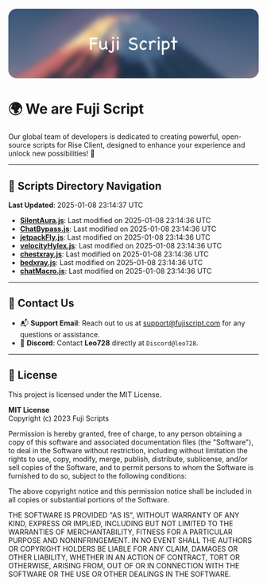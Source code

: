 ![Banner](.github/b.webp)

# 🌍 **We are Fuji Script**

Our global team of developers is dedicated to creating powerful, open-source scripts for Rise Client, designed to enhance your experience and unlock new possibilities! 🌟

---
<!-- SCRIPTS_NAVIGATION_START -->
## 📂 **Scripts Directory Navigation**

**Last Updated**: 2025-01-08 23:14:37 UTC

- **[SilentAura.js](scripts/SilentAura.js)**: Last modified on 2025-01-08 23:14:36 UTC
- **[ChatBypass.js](scripts/ChatBypass.js)**: Last modified on 2025-01-08 23:14:36 UTC
- **[jetpackFly.js](scripts/jetpackFly.js)**: Last modified on 2025-01-08 23:14:36 UTC
- **[velocityHylex.js](scripts/velocityHylex.js)**: Last modified on 2025-01-08 23:14:36 UTC
- **[chestxray.js](scripts/chestxray.js)**: Last modified on 2025-01-08 23:14:36 UTC
- **[bedxray.js](scripts/bedxray.js)**: Last modified on 2025-01-08 23:14:36 UTC
- **[chatMacro.js](scripts/chatMacro.js)**: Last modified on 2025-01-08 23:14:36 UTC

<!-- SCRIPTS_NAVIGATION_END -->

---

## 💬 **Contact Us**  
- 📬 **Support Email**: Reach out to us at [support@fujiscript.com](mailto:support@fujiscript.com) for any questions or assistance.  
- 💬 **Discord**: Contact **Leo728** directly at `Discord@leo728`.

---

## 📜 **License**

This project is licensed under the MIT License.  

**MIT License**  
Copyright (c) 2023 Fuji Scripts  

Permission is hereby granted, free of charge, to any person obtaining a copy of this software and associated documentation files (the "Software"), to deal in the Software without restriction, including without limitation the rights to use, copy, modify, merge, publish, distribute, sublicense, and/or sell copies of the Software, and to permit persons to whom the Software is furnished to do so, subject to the following conditions:  

The above copyright notice and this permission notice shall be included in all copies or substantial portions of the Software.  

THE SOFTWARE IS PROVIDED "AS IS", WITHOUT WARRANTY OF ANY KIND, EXPRESS OR IMPLIED, INCLUDING BUT NOT LIMITED TO THE WARRANTIES OF MERCHANTABILITY, FITNESS FOR A PARTICULAR PURPOSE AND NONINFRINGEMENT. IN NO EVENT SHALL THE AUTHORS OR COPYRIGHT HOLDERS BE LIABLE FOR ANY CLAIM, DAMAGES OR OTHER LIABILITY, WHETHER IN AN ACTION OF CONTRACT, TORT OR OTHERWISE, ARISING FROM, OUT OF OR IN CONNECTION WITH THE SOFTWARE OR THE USE OR OTHER DEALINGS IN THE SOFTWARE.  
